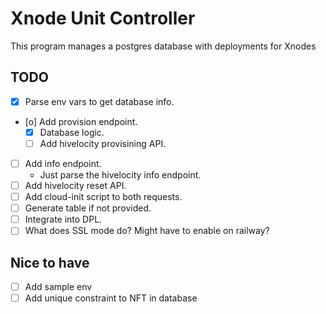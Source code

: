 # Xnode Unit Controller
This program manages a postgres database with deployments for Xnodes


## TODO
- [X] Parse env vars to get database info.
- [o] Add provision endpoint.
    - [X] Database logic.
    - [ ] Add hivelocity provisining API.
- [ ] Add info endpoint.
    - Just parse the hivelocity info endpoint.
- [ ] Add hivelocity reset API.
- [ ] Add cloud-init script to both requests.
- [ ] Generate table if not provided.
- [ ] Integrate into DPL.
- [ ] What does SSL mode do? Might have to enable on railway?

## Nice to have
- [ ] Add sample env
- [ ] Add unique constraint to NFT in database
